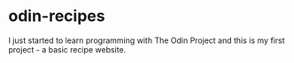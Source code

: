 # odin-recipes
I just started to learn programming with The Odin Project and this is my first project - a basic recipe website.